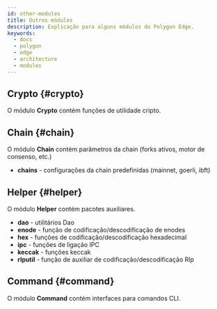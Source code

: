 ```yaml
---
id: other-modules
title: Outros módulos
description: Explicação para alguns módulos do Polygon Edge.
keywords:
  - docs
  - polygon
  - edge
  - architecture
  - modules
---
```


## Crypto {#crypto}

O módulo **Crypto** contém funções de utilidade cripto.

## Chain {#chain}

O módulo **Chain** contém parâmetros da chain (forks ativos, motor de consenso, etc.)

* **chains** - configurações da chain predefinidas (mainnet, goerli, ibft)

## Helper {#helper}

O módulo **Helper** contém pacotes auxiliares.

* **dao** - utilitários Dao
* **enode** - função de codificação/descodificação de enodes
* **hex** - funções de codificação/descodificação hexadecimal
* **ipc** - funções de ligação IPC
* **keccak** - funções keccak
* **rlputil** - função de auxiliar de codificação/descodificação Rlp

## Command {#command}

O módulo **Command** contém interfaces para comandos CLI.